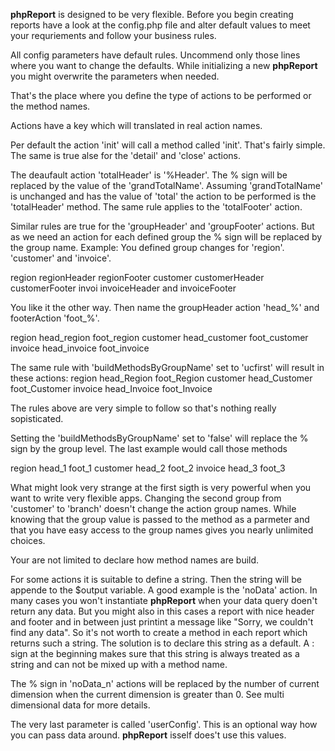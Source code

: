 **phpReport** is designed to be very flexible.
Before you begin creating reports have a look at the config.php file and alter default values to meet your requriements and follow your business rules.

All config parameters have default rules. Uncommend only those lines where you want to change the defaults.
While initializing a new **phpReport** you might overwrite the parameters when needed. 

That's the place where you define the type of actions to be performed or the method names.

Actions have a key which will translated in real action names.

Per default the action 'init' will call a method called 'init'. That's fairly simple.
The same is true alse for the 'detail' and 'close' actions.

The deaufault action 'totalHeader' is '%Header'. The % sign will be replaced by the value of the 'grandTotalName'.
Assuming 'grandTotalName' is unchanged and has the value of 'total' the action to be performed is the 'totalHeader' method.
The same rule applies to the 'totalFooter' action.

Similar rules are true for the 'groupHeader' and 'groupFooter' actions. But as we need an action for each defined group the % sign will be replaced by the group name.
Example: 
You defined group changes for 'region'. 'customer' and 'invoice'. 

region regionHeader regionFooter
customer customerHeader customerFooter
invoi invoiceHeader and invoiceFooter

You like it the other way. Then name the groupHeader action 'head_%' and footerAction 'foot_%'.

region head_region foot_region
customer head_customer foot_customer
invoice head_invoice foot_invoice

The same rule with 'buildMethodsByGroupName' set to 'ucfirst' will result in these actions:
region head_Region foot_Region
customer head_Customer foot_Customer
invoice head_Invoice foot_Invoice

The rules above are very simple to follow so that's nothing really sopisticated.

Setting the 'buildMethodsByGroupName' set to 'false' will replace the % sign by the group level.
The last example would call those methods

region head_1 foot_1
customer head_2 foot_2
invoice head_3 foot_3

What might look very strange at the first sigth is very powerful when you want to write very flexible apps. Changing the second group from 'customer' to 'branch' doesn't change the action group names. While knowing that the group value is passed to the method as a parmeter and that you have easy access to the group names gives you nearly unlimited choices.

Your are not limited to declare how method names are build.

For some actions it is suitable to define a string. Then the string will be appende to the $output variable.
A good example is the 'noData' action.
In many cases you won't instantiate **phpReport** when your data query doen't return any data. But you might also in this cases a report with nice header and footer and in between just printint a message like "Sorry, we couldn't find any data".
So it's not worth to create a method in each report which returns such a string.
The solution is to declare this string as a default. A : sign at the beginning makes sure that this string is always treated as a string and can not be mixed up with a method name.

The % sign in 'noData_n' actions will be replaced by the number of current dimension when the current dimension is greater than 0. See multi dimensional data for more details. 

The very last parameter is called 'userConfig'. This is an optional way how you can pass data around. **phpReport** isself does't use this values.


